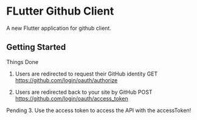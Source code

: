 # FLutter Github Client

A new Flutter application for github client.

## Getting Started

Things Done
1. Users are redirected to request their GitHub identity
GET https://github.com/login/oauth/authorize

2. Users are redirected back to your site by GitHub
POST https://github.com/login/oauth/access_token

Pending
3. Use the access token to access the API with the accessToken!

